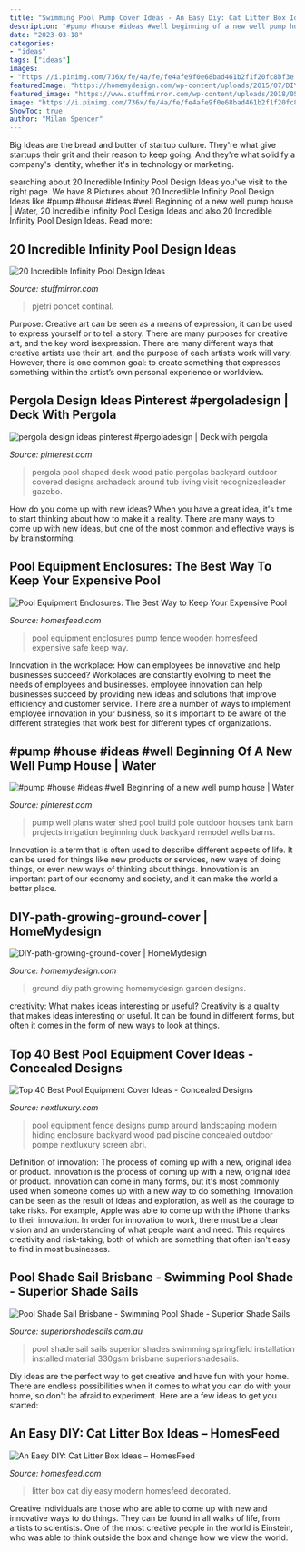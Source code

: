 ```yaml
---
title: "Swimming Pool Pump Cover Ideas - An Easy Diy: Cat Litter Box Ideas – Homesfeed"
description: "#pump #house #ideas #well beginning of a new well pump house"
date: "2023-03-18"
categories:
- "ideas"
tags: ["ideas"]
images:
- "https://i.pinimg.com/736x/fe/4a/fe/fe4afe9f0e68bad461b2f1f20fc8bf3e.jpg"
featuredImage: "https://homemydesign.com/wp-content/uploads/2015/07/DIY-path-growing-ground-cover.jpg"
featured_image: "https://www.stuffmirror.com/wp-content/uploads/2018/05/Incredible-Infinity-Pool-Design-Ideas-7.jpg"
image: "https://i.pinimg.com/736x/fe/4a/fe/fe4afe9f0e68bad461b2f1f20fc8bf3e.jpg"
ShowToc: true
author: "Milan Spencer"
---
```



Big Ideas are the bread and butter of startup culture. They're what give startups their grit and their reason to keep going. And they're what solidify a company's identity, whether it's in technology or marketing.

	

		
searching about 20 Incredible Infinity Pool Design Ideas you've visit to the right page. We have 8 Pictures about 20 Incredible Infinity Pool Design Ideas like #pump #house #ideas #well Beginning of a new well pump house | Water, 20 Incredible Infinity Pool Design Ideas and also 20 Incredible Infinity Pool Design Ideas. Read more:
		
    
## 20 Incredible Infinity Pool Design Ideas

<img loading=lazy src="https://www.stuffmirror.com/wp-content/uploads/2018/05/Incredible-Infinity-Pool-Design-Ideas-7.jpg" onerror="this.onerror=null;this.src='https://tse3.mm.bing.net/th?id=OIP.gceLmAJDBgnl0HcbOptKHgHaE7&amp;pid=15.1';" alt="20 Incredible Infinity Pool Design Ideas">

_Source: stuffmirror.com_

>pjetri poncet continal. 

	

Purpose:
Creative art can be seen as a means of expression, it can be used to express yourself or to tell a story. There are many purposes for creative art, and the key word isexpression. There are many different ways that creative artists use their art, and the purpose of each artist’s work will vary. However, there is one common goal: to create something that expresses something within the artist’s own personal experience or worldview.

    
## Pergola Design Ideas Pinterest #pergoladesign | Deck With Pergola

<img loading=lazy src="https://i.pinimg.com/736x/73/90/49/7390490927c183eb684f7334d5ed3895.jpg" onerror="this.onerror=null;this.src='https://tse2.mm.bing.net/th?id=OIP.tLq0GbnmJApz_dVJ-A2BKwHaFY&amp;pid=15.1';" alt="pergola design ideas pinterest #pergoladesign | Deck with pergola">

_Source: pinterest.com_

>pergola pool shaped deck wood patio pergolas backyard outdoor covered designs archadeck around tub living visit recognizealeader gazebo. 

	

How do you come up with new ideas?
When you have a great idea, it's time to start thinking about how to make it a reality. There are many ways to come up with new ideas, but one of the most common and effective ways is by brainstorming.

    
## Pool Equipment Enclosures: The Best Way To Keep Your Expensive Pool

<img loading=lazy src="https://homesfeed.com/wp-content/uploads/2015/07/hidden-pump-pool-equipment-enclosures-behind-wooden-fence-in-the-corner-of-backyard.jpg" onerror="this.onerror=null;this.src='https://tse3.mm.bing.net/th?id=OIP.dmBQ_wctZYHixr-p1mHVowHaFj&amp;pid=15.1';" alt="Pool Equipment Enclosures: The Best Way to Keep Your Expensive Pool">

_Source: homesfeed.com_

>pool equipment enclosures pump fence wooden homesfeed expensive safe keep way. 

	

Innovation in the workplace: How can employees be innovative and help businesses succeed?
Workplaces are constantly evolving to meet the needs of employees and businesses. employee innovation can help businesses succeed by providing new ideas and solutions that improve efficiency and customer service. There are a number of ways to implement employee innovation in your business, so it's important to be aware of the different strategies that work best for different types of organizations.

    
## #pump #house #ideas #well Beginning Of A New Well Pump House | Water

<img loading=lazy src="https://i.pinimg.com/736x/fe/4a/fe/fe4afe9f0e68bad461b2f1f20fc8bf3e.jpg" onerror="this.onerror=null;this.src='https://tse2.mm.bing.net/th?id=OIP.R6F5eLWkN8_ezT0Xqr33ewHaJ3&amp;pid=15.1';" alt="#pump #house #ideas #well Beginning of a new well pump house | Water">

_Source: pinterest.com_

>pump well plans water shed pool build pole outdoor houses tank barn projects irrigation beginning duck backyard remodel wells barns. 

	

Innovation is a term that is often used to describe different aspects of life. It can be used for things like new products or services, new ways of doing things, or even new ways of thinking about things. Innovation is an important part of our economy and society, and it can make the world a better place.

    
## DIY-path-growing-ground-cover | HomeMydesign

<img loading=lazy src="https://homemydesign.com/wp-content/uploads/2015/07/DIY-path-growing-ground-cover.jpg" onerror="this.onerror=null;this.src='https://tse4.mm.bing.net/th?id=OIP.j1dxeFMeJmU6zykFnXGSHAHaLH&amp;pid=15.1';" alt="DIY-path-growing-ground-cover | HomeMydesign">

_Source: homemydesign.com_

>ground diy path growing homemydesign garden designs. 

	

creativity: What makes ideas interesting or useful?
Creativity is a quality that makes ideas interesting or useful. It can be found in different forms, but often it comes in the form of new ways to look at things.

    
## Top 40 Best Pool Equipment Cover Ideas - Concealed Designs

<img loading=lazy src="http://nextluxury.com/wp-content/uploads/wood-slat-fence-pool-equipment-enclosure-ideas.jpg" onerror="this.onerror=null;this.src='https://tse4.mm.bing.net/th?id=OIP.5mYzBR12CDg3vH7x2of5RQAAAA&amp;pid=15.1';" alt="Top 40 Best Pool Equipment Cover Ideas - Concealed Designs">

_Source: nextluxury.com_

>pool equipment fence designs pump around landscaping modern hiding enclosure backyard wood pad piscine concealed outdoor pompe nextluxury screen abri. 

	

Definition of innovation: The process of coming up with a new, original idea or product.
Innovation is the process of coming up with a new, original idea or product. Innovation can come in many forms, but it's most commonly used when someone comes up with a new way to do something. Innovation can be seen as the result of ideas and exploration, as well as the courage to take risks. For example, Apple was able to come up with the iPhone thanks to their innovation. In order for innovation to work, there must be a clear vision and an understanding of what people want and need. This requires creativity and risk-taking, both of which are something that often isn't easy to find in most businesses.

    
## Pool Shade Sail Brisbane - Swimming Pool Shade - Superior Shade Sails

<img loading=lazy src="http://www.superiorshadesails.com.au/wp-content/uploads/2016/06/Springfield-pool-2.jpg?x48575" onerror="this.onerror=null;this.src='https://tse4.mm.bing.net/th?id=OIP.hbFbOnlJgiuhxp5nAQhoxgHaFj&amp;pid=15.1';" alt="Pool Shade Sail Brisbane - Swimming Pool Shade - Superior Shade Sails">

_Source: superiorshadesails.com.au_

>pool shade sail sails superior shades swimming springfield installation installed material 330gsm brisbane superiorshadesails. 

	

Diy ideas are the perfect way to get creative and have fun with your home. There are endless possibilities when it comes to what you can do with your home, so don't be afraid to experiment. Here are a few ideas to get you started:

    
## An Easy DIY: Cat Litter Box Ideas – HomesFeed

<img loading=lazy src="https://homesfeed.com/wp-content/uploads/2015/11/cat-litter-box-ideas-decorated-inside-modern-cabinets-with-small-entry-and-pretty-frame-and-vase-on-the-top-of-cabinets.jpg" onerror="this.onerror=null;this.src='https://tse1.mm.bing.net/th?id=OIP.N-4sY0PXRO9hZc37IWFGkAHaHa&amp;pid=15.1';" alt="An Easy DIY: Cat Litter Box Ideas – HomesFeed">

_Source: homesfeed.com_

>litter box cat diy easy modern homesfeed decorated. 

	

Creative individuals are those who are able to come up with new and innovative ways to do things. They can be found in all walks of life, from artists to scientists. One of the most creative people in the world is Einstein, who was able to think outside the box and change how we view the world.

